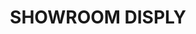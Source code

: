 ---
title: SHOWROOM DISPLY 
description: A Good Description
# featured_image: image.jpg
weight: 1

# list pages require at least one image to be displayed.
---